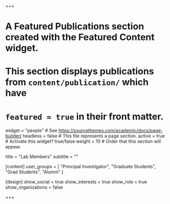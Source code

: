 +++
# A Featured Publications section created with the Featured Content widget.
# This section displays publications from `content/publication/` which have
# `featured = true` in their front matter.

widget = "people"  # See https://sourcethemes.com/academic/docs/page-builder/
headless = false  # This file represents a page section.
active = true  # Activate this widget? true/false
weight = 10  # Order that this section will appear.

title = "Lab Members"
subtitle = ""

[content]
user_groups = [
  "Principal Investigator",
  "Graduate Students",
  "Grad Students",
  "Alumni"
]

[design]
show_social = true
show_interests = true
show_role = true
show_organizations = false



+++

<!-- ---
title: Meet the Team
type: landing

sections:
  - block: people
    content:
      title: Meet the Team
      # Choose which groups/teams of users to display.
      #   Edit `user_groups` in each user's profile to add them to one or more of these groups.
      user_groups:
        - Principal Investigators
        - Researchers
        - Grad Students
        - Administration
        - Visitors
        - Alumni
      sort_by: Params.last_name
      sort_ascending: true
    design:
      # Show user's social networking links? (true/false)
      show_social: false
      # Show user's interests? (true/false)
      show_interests: true
      # Show user's role?
      show_role: true
      # Show user's organizations/affiliations?
      show_organizations: true
--- -->